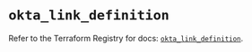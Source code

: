 # `okta_link_definition`

Refer to the Terraform Registry for docs: [`okta_link_definition`](https://registry.terraform.io/providers/okta/okta/4.20.0/docs/resources/link_definition).
